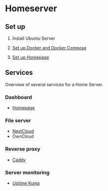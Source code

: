# Homeserver

## Set up

1. Install Ubuntu Server

2. [Set up Docker and Docker Compose](setup-docker.md)

3. [Set up Homepage](setup-homepage.md)


## Services 

Overview of several services for a Home Server.

### Dashboard

- [Homepage](https://gethomepage.dev/configs/)

### File server

- [NextCloud](https://nextcloud.com/install/#instructions-server)
- OwnCloud

### Reverse proxy

- [Caddy](https://caddyserver.com/)

### Server monitoring

- [Uptime Kuma](https://uptimekuma.org/)
